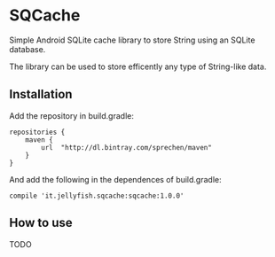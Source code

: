 # SQCache
Simple Android SQLite cache library to store String using an SQLite database.

The library can be used to store efficently any type of String-like data.


## Installation
Add the repository in build.gradle:
```
repositories {
    maven {
        url  "http://dl.bintray.com/sprechen/maven"
    }
}
```

And add the following in the dependences of build.gradle:
```
compile 'it.jellyfish.sqcache:sqcache:1.0.0'
```

## How to use
TODO

